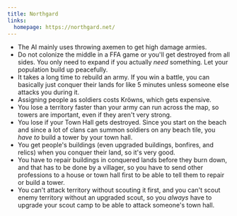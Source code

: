 ```yaml
---
title: Northgard
links:
  homepage: https://northgard.net/
---
```


- The AI mainly uses throwing axemen to get high damage armies.
- Do not colonize the middle in a FFA game or you'll get destroyed from all sides. You only need to expand if you actually *need* something. Let your population build up peacefully.
- It takes a long time to rebuild an army. If you win a battle, you can basically just conquer their lands for like 5 minutes unless someone else attacks you during it.
- Assigning people as soldiers costs Kröwns, which gets expensive.
- You lose a territory faster than your army can run across the map, so towers are important, even if they aren't very strong.
- You lose if your Town Hall gets destroyed. Since you start on the beach and since a lot of clans can summon soldiers on any beach tile, you *have to* build a tower by your town hall.
- You get people's buildings (even upgraded buildings, bonfires, and relics) when you conquer their land, so it's very good.
- You have to repair buildings in conquered lands before they burn down, and that has to be done by a villager, so you have to send other professions to a house or town hall first to be able to tell them to repair or build a tower.
- You can't attack territory without scouting it first, and you can't scout enemy territory without an upgraded scout, so you *always* have to upgrade your scout camp to be able to attack someone's town hall.